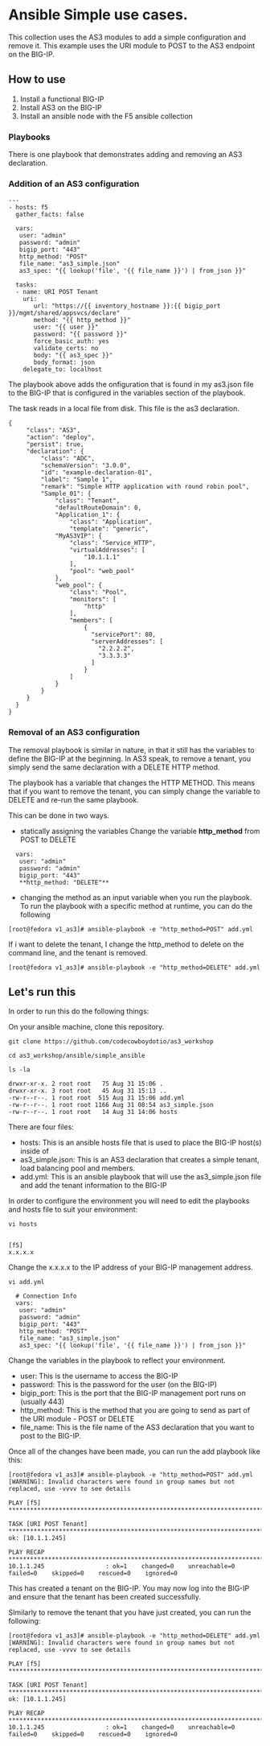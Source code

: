 # Ansible Simple use cases.

This collection uses the AS3 modules to add a simple configuration and remove it.
This example uses the URI module to POST to the AS3 endpoint on the BIG-IP.

## How to use
1. Install a functional BIG-IP
2. Install AS3 on the BIG-IP
3. Install an ansible node with the F5 ansible collection


### Playbooks
There is one playbook that demonstrates adding and removing an AS3 declaration.

### Addition of an AS3 configuration
```
---
- hosts: f5
  gather_facts: false

  vars:
   user: "admin"
   password: "admin"
   bigip_port: "443"
   http_method: "POST"
   file_name: "as3_simple.json"
   as3_spec: "{{ lookup('file', '{{ file_name }}') | from_json }}"

  tasks:
  - name: URI POST Tenant
    uri:
       url: "https://{{ inventory_hostname }}:{{ bigip_port }}/mgmt/shared/appsvcs/declare"
       method: "{{ http_method }}"
       user: "{{ user }}"
       password: "{{ password }}"
       force_basic_auth: yes
       validate_certs: no
       body: "{{ as3_spec }}"
       body_format: json
    delegate_to: localhost

```

The playbook above adds the onfiguration that is found in my as3.json file to the BIG-IP that is configured in the variables section of the playbook.

The task reads in a local file from disk. This file is the as3 declaration.

```
{
     "class": "AS3",
     "action": "deploy",
     "persist": true,
     "declaration": {
         "class": "ADC",
         "schemaVersion": "3.0.0",
         "id": "example-declaration-01",
         "label": "Sample 1",
         "remark": "Simple HTTP application with round robin pool",
         "Sample_01": {
             "class": "Tenant",
             "defaultRouteDomain": 0,
             "Application_1": {
                 "class": "Application",
                 "template": "generic",
             "MyAS3VIP": {
                 "class": "Service_HTTP",
                 "virtualAddresses": [
                     "10.1.1.1"
                 ],
                 "pool": "web_pool"
             },
             "web_pool": {
                 "class": "Pool",
                 "monitors": [
                     "http"
                 ],
                 "members": [
                     {
                       "servicePort": 80,
                       "serverAddresses": [
                         "2.2.2.2",
                         "3.3.3.3"
                       ]
                     }
                 ]
             }
         }
     }
  }
}
```




### Removal of an AS3 configuration
The removal playbook is similar in nature, in that it still has the variables to define the BIG-IP at the beginning.
In AS3 speak, to remove a tenant, you simply send the same declaration with a DELETE HTTP method.

The playbook has a variable that changes the HTTP METHOD. This means that if you want to remove the tenant, you can simply change the variable to DELETE and re-run the same playbook.

This can be done in two ways.

- statically assigning the variables
Change the variable **http_method** from POST to DELETE

```
  vars:
   user: "admin"
   password: "admin"
   bigip_port: "443"
   **http_method: "DELETE"**

```

- changing the method as an input variable when you run the playbook.
To run the playbook with a specific method at runtime, you can do the following
```
[root@fedora v1_as3]# ansible-playbook -e "http_method=POST" add.yml
```

If i want to delete the tenant, I change the http_method to delete on the command line, and the tenant is removed. 

```
[root@fedora v1_as3]# ansible-playbook -e "http_method=DELETE" add.yml
```


## Let's run this

In order to run this do the following things:

On your ansible machine, clone this repository.

```
git clone https://github.com/codecowboydotio/as3_workshop

cd as3_workshop/ansible/simple_ansible

ls -la

drwxr-xr-x. 2 root root   75 Aug 31 15:06 .
drwxr-xr-x. 3 root root   45 Aug 31 15:13 ..
-rw-r--r--. 1 root root  515 Aug 31 15:06 add.yml
-rw-r--r--. 1 root root 1166 Aug 31 08:54 as3_simple.json
-rw-r--r--. 1 root root   14 Aug 31 14:06 hosts
```

There are four files:
- hosts: This is an ansible hosts file that is used to place the BIG-IP host(s) inside of
- as3_simple.json: This is an AS3 declaration that creates a simple tenant, load balancing pool and members.
- add.yml: This is an ansible playbook that will use the as3_simple.json file and add the tenant information to the BIG-IP

In order to configure the environment you will need to edit the playbooks and hosts file to suit your environment:

```
vi hosts


[f5]
x.x.x.x
```

Change the x.x.x.x to the IP address of your BIG-IP management address.


```
vi add.yml

  # Connection Info
  vars:
   user: "admin"
   password: "admin"
   bigip_port: "443"
   http_method: "POST"
   file_name: "as3_simple.json"
   as3_spec: "{{ lookup('file', '{{ file_name }}') | from_json }}"

```

Change the variables in the playbook to reflect your environment. 
- user: This is the username to access the BIG-IP
- password: This is the password for the user (on the BIG-IP)
- bigip_port: This is the port that the BIG-IP management port runs on (usually 443)
- http_method: This is the method that you are going to send as part of the URI module - POST or DELETE
- file_name: This is the file name of the AS3 declaration that you want to post to the BIG-IP.

Once all of the changes have been made, you can run the add playbook like this:

```
[root@fedora v1_as3]# ansible-playbook -e "http_method=POST" add.yml
[WARNING]: Invalid characters were found in group names but not replaced, use -vvvv to see details

PLAY [f5] **********************************************************************************************************************************************

TASK [URI POST Tenant] *********************************************************************************************************************************
ok: [10.1.1.245]

PLAY RECAP *********************************************************************************************************************************************
10.1.1.245                 : ok=1    changed=0    unreachable=0    failed=0    skipped=0    rescued=0    ignored=0

```

This has created a tenant on the BIG-IP.
You may now log into the BIG-IP and ensure that the tenant has been created successfully.



SImilarly to remove the tenant that you have just created, you can run the following:

```
[root@fedora v1_as3]# ansible-playbook -e "http_method=DELETE" add.yml
[WARNING]: Invalid characters were found in group names but not replaced, use -vvvv to see details

PLAY [f5] **********************************************************************************************************************************************

TASK [URI POST Tenant] *********************************************************************************************************************************
ok: [10.1.1.245]

PLAY RECAP *********************************************************************************************************************************************
10.1.1.245                 : ok=1    changed=0    unreachable=0    failed=0    skipped=0    rescued=0    ignored=0

```
